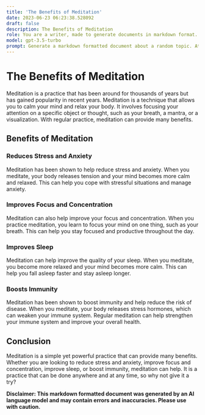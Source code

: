 ```yaml
---
title: 'The Benefits of Meditation'
date: 2023-06-23 06:23:38.528092
draft: false
description: The Benefits of Meditation
role: You are a writer, made to generate documents in markdown format. It is very important that all of the documents you generate are in valid markdown format.
model: gpt-3.5-turbo
prompt: Generate a markdown formatted document about a random topic. At the bottom, include a disclaimer explaining that the document was generated by you. The first line of the document should be the title. Make sure that the entire document is in proper markdown format, using a mix of various tags to make the document visually appealing.
---
```


# The Benefits of Meditation

Meditation is a practice that has been around for thousands of years but has gained popularity in recent years. Meditation is a technique that allows you to calm your mind and relax your body. It involves focusing your attention on a specific object or thought, such as your breath, a mantra, or a visualization. With regular practice, meditation can provide many benefits.

## Benefits of Meditation

### Reduces Stress and Anxiety

Meditation has been shown to help reduce stress and anxiety. When you meditate, your body releases tension and your mind becomes more calm and relaxed. This can help you cope with stressful situations and manage anxiety.

### Improves Focus and Concentration

Meditation can also help improve your focus and concentration. When you practice meditation, you learn to focus your mind on one thing, such as your breath. This can help you stay focused and productive throughout the day.

### Improves Sleep

Meditation can help improve the quality of your sleep. When you meditate, you become more relaxed and your mind becomes more calm. This can help you fall asleep faster and stay asleep longer.

### Boosts Immunity

Meditation has been shown to boost immunity and help reduce the risk of disease. When you meditate, your body releases stress hormones, which can weaken your immune system. Regular meditation can help strengthen your immune system and improve your overall health.

## Conclusion

Meditation is a simple yet powerful practice that can provide many benefits. Whether you are looking to reduce stress and anxiety, improve focus and concentration, improve sleep, or boost immunity, meditation can help. It is a practice that can be done anywhere and at any time, so why not give it a try?

**Disclaimer: This markdown formatted document was generated by an AI language model and may contain errors and inaccuracies. Please use with caution.**
